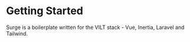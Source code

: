 # Getting Started

Surge is a boilerplate written for the VILT stack - Vue, Inertia, Laravel and Tailwind.
